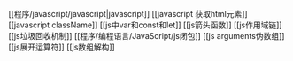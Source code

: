[[程序/javascript/javascript|javascript]]
[[javascript 获取html元素]]
[[javascript className]]
[[js中var和const和let]]
[[js箭头函数]]
[[js作用域链]]
[[js垃圾回收机制]]
[[程序/编程语言/JavaScript/js闭包]]
[[js arguments伪数组]]
[[js展开运算符]]
[[js数组解构]]